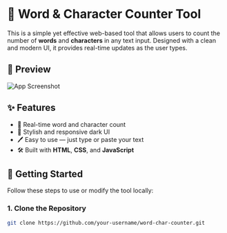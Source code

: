 # 📝 Word & Character Counter Tool

This is a simple yet effective web-based tool that allows users to count the number of **words** and **characters** in any text input. Designed with a clean and modern UI, it provides real-time updates as the user types.

## 📸 Preview

![App Screenshot](./Screenshot%202025-04-14%20003008.png)

## ✨ Features

- 🧠 Real-time word and character count
- 🎨 Stylish and responsive dark UI
- 🖊 Easy to use — just type or paste your text
- 🛠 Built with **HTML**, **CSS**, and **JavaScript**

## 🚀 Getting Started

Follow these steps to use or modify the tool locally:

### 1. Clone the Repository

```bash
git clone https://github.com/your-username/word-char-counter.git
